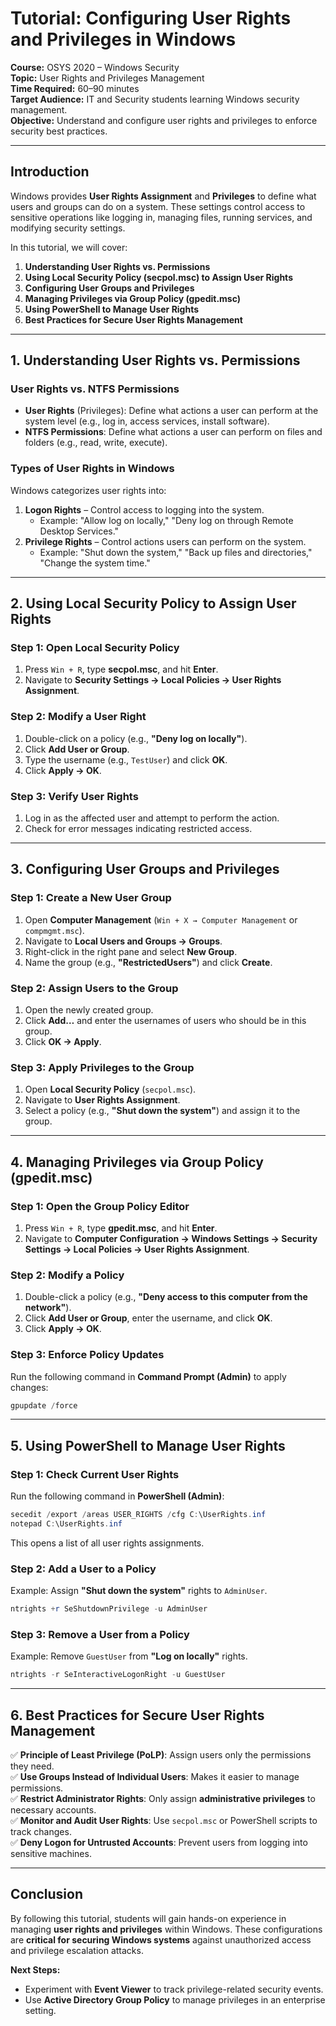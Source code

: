 # **Tutorial: Configuring User Rights and Privileges in Windows**  
**Course:** OSYS 2020 – Windows Security  
**Topic:** User Rights and Privileges Management  
**Time Required:** 60–90 minutes  
**Target Audience:** IT and Security students learning Windows security management.  
**Objective:** Understand and configure user rights and privileges to enforce security best practices.  

---

## **Introduction**  
Windows provides **User Rights Assignment** and **Privileges** to define what users and groups can do on a system. These settings control access to sensitive operations like logging in, managing files, running services, and modifying security settings.  

In this tutorial, we will cover:  
1. **Understanding User Rights vs. Permissions**  
2. **Using Local Security Policy (secpol.msc) to Assign User Rights**  
3. **Configuring User Groups and Privileges**  
4. **Managing Privileges via Group Policy (gpedit.msc)**  
5. **Using PowerShell to Manage User Rights**  
6. **Best Practices for Secure User Rights Management**  

---

## **1. Understanding User Rights vs. Permissions**  
### **User Rights vs. NTFS Permissions**  
- **User Rights** (Privileges): Define what actions a user can perform at the system level (e.g., log in, access services, install software).  
- **NTFS Permissions**: Define what actions a user can perform on files and folders (e.g., read, write, execute).  

### **Types of User Rights in Windows**  
Windows categorizes user rights into:  
1. **Logon Rights** – Control access to logging into the system.  
   - Example: "Allow log on locally," "Deny log on through Remote Desktop Services."  
2. **Privilege Rights** – Control actions users can perform on the system.  
   - Example: "Shut down the system," "Back up files and directories," "Change the system time."  

---

## **2. Using Local Security Policy to Assign User Rights**  
### **Step 1: Open Local Security Policy**  
1. Press `Win + R`, type **secpol.msc**, and hit **Enter**.  
2. Navigate to **Security Settings → Local Policies → User Rights Assignment**.  

### **Step 2: Modify a User Right**  
1. Double-click on a policy (e.g., **"Deny log on locally"**).  
2. Click **Add User or Group**.  
3. Type the username (e.g., `TestUser`) and click **OK**.  
4. Click **Apply → OK**.  

### **Step 3: Verify User Rights**  
1. Log in as the affected user and attempt to perform the action.  
2. Check for error messages indicating restricted access.  

---

## **3. Configuring User Groups and Privileges**  
### **Step 1: Create a New User Group**  
1. Open **Computer Management** (`Win + X → Computer Management` or `compmgmt.msc`).  
2. Navigate to **Local Users and Groups → Groups**.  
3. Right-click in the right pane and select **New Group**.  
4. Name the group (e.g., **"RestrictedUsers"**) and click **Create**.  

### **Step 2: Assign Users to the Group**  
1. Open the newly created group.  
2. Click **Add…** and enter the usernames of users who should be in this group.  
3. Click **OK → Apply**.  

### **Step 3: Apply Privileges to the Group**  
1. Open **Local Security Policy** (`secpol.msc`).  
2. Navigate to **User Rights Assignment**.  
3. Select a policy (e.g., **"Shut down the system"**) and assign it to the group.  

---

## **4. Managing Privileges via Group Policy (gpedit.msc)**  
### **Step 1: Open the Group Policy Editor**  
1. Press `Win + R`, type **gpedit.msc**, and hit **Enter**.  
2. Navigate to **Computer Configuration → Windows Settings → Security Settings → Local Policies → User Rights Assignment**.  

### **Step 2: Modify a Policy**  
1. Double-click a policy (e.g., **"Deny access to this computer from the network"**).  
2. Click **Add User or Group**, enter the username, and click **OK**.  
3. Click **Apply → OK**.  

### **Step 3: Enforce Policy Updates**  
Run the following command in **Command Prompt (Admin)** to apply changes:  
```powershell
gpupdate /force
```

---

## **5. Using PowerShell to Manage User Rights**  
### **Step 1: Check Current User Rights**  
Run the following command in **PowerShell (Admin)**:  
```powershell
secedit /export /areas USER_RIGHTS /cfg C:\UserRights.inf
notepad C:\UserRights.inf
```
This opens a list of all user rights assignments.  

### **Step 2: Add a User to a Policy**  
Example: Assign **"Shut down the system"** rights to `AdminUser`.  
```powershell
ntrights +r SeShutdownPrivilege -u AdminUser
```

### **Step 3: Remove a User from a Policy**  
Example: Remove `GuestUser` from **"Log on locally"** rights.  
```powershell
ntrights -r SeInteractiveLogonRight -u GuestUser
```

---

## **6. Best Practices for Secure User Rights Management**  
✅ **Principle of Least Privilege (PoLP)**: Assign users only the permissions they need.  
✅ **Use Groups Instead of Individual Users**: Makes it easier to manage permissions.  
✅ **Restrict Administrator Rights**: Only assign **administrative privileges** to necessary accounts.  
✅ **Monitor and Audit User Rights**: Use `secpol.msc` or PowerShell scripts to track changes.  
✅ **Deny Logon for Untrusted Accounts**: Prevent users from logging into sensitive machines.  

---

## **Conclusion**  
By following this tutorial, students will gain hands-on experience in managing **user rights and privileges** within Windows. These configurations are **critical for securing Windows systems** against unauthorized access and privilege escalation attacks.  

**Next Steps:**  
- Experiment with **Event Viewer** to track privilege-related security events.  
- Use **Active Directory Group Policy** to manage privileges in an enterprise setting.  
